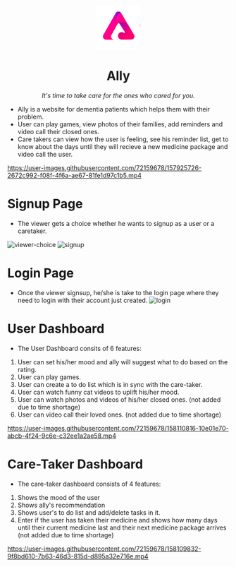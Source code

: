 <p align="center">
  <img alt="ally logo" src="assets/img/allyshow_w_1x.png" width="100px" />
  <h1 align="center">Ally</h1>
  <p align="center"><i>It's time to take care for the ones who cared for you.</i></h2>
</p>


- Ally is a website for dementia patients which helps them with their problem.
- User can play games, view photos of their families, add reminders and video call their closed ones.
- Care takers can view how the user is feeling, see his reminder list, get to know about the days until they will recieve a new medicine package and video call the user.


https://user-images.githubusercontent.com/72159678/157925726-2672c992-f08f-4f6a-ae67-81fe1d97c1b5.mp4

# Signup Page
- The viewer gets a choice whether he wants to signup as a user or a caretaker.

![viewer-choice](https://user-images.githubusercontent.com/72159678/157926764-c3d35ca9-6212-4609-a01c-b6816eab6b51.PNG)
![signup](https://user-images.githubusercontent.com/72159678/157926776-b781dd07-a995-4208-81dc-4d9dd6d44795.PNG)

# Login Page
- Once the viewer signsup, he/she is take to the login page where they need to login with their account just created.
![login](https://user-images.githubusercontent.com/72159678/157927417-c8c171bb-4ce5-456b-9d91-b5d5caef0ffe.PNG)

# User Dashboard
- The User Dashboard consits of 6 features:
1. User can set his/her mood and ally will suggest what to do based on the rating.
2. User can play games.
3. User can create a to do list which is in sync with the care-taker.
4. User can watch funny cat videos to uplift his/her mood.
5. User can watch photos and videos of his/her closed ones. (not added due to time shortage)
6. User can video call their loved ones. (not added due to time shortage)




https://user-images.githubusercontent.com/72159678/158110816-10e01e70-abcb-4f24-9c6e-c32ee1a2ae58.mp4










# Care-Taker Dashboard
- The care-taker dashboard consists of 4 features:
1. Shows the mood of the user
2. Shows ally's recommendation
3. Shows user's to do list and add/delete tasks in it.
4. Enter if the user has taken their medicine and shows how many days until their current medicine last and their next medicine package arrives (not added due to time shortage)



https://user-images.githubusercontent.com/72159678/158109832-9f8bd610-7b63-46d3-815d-d895a32e716e.mp4




